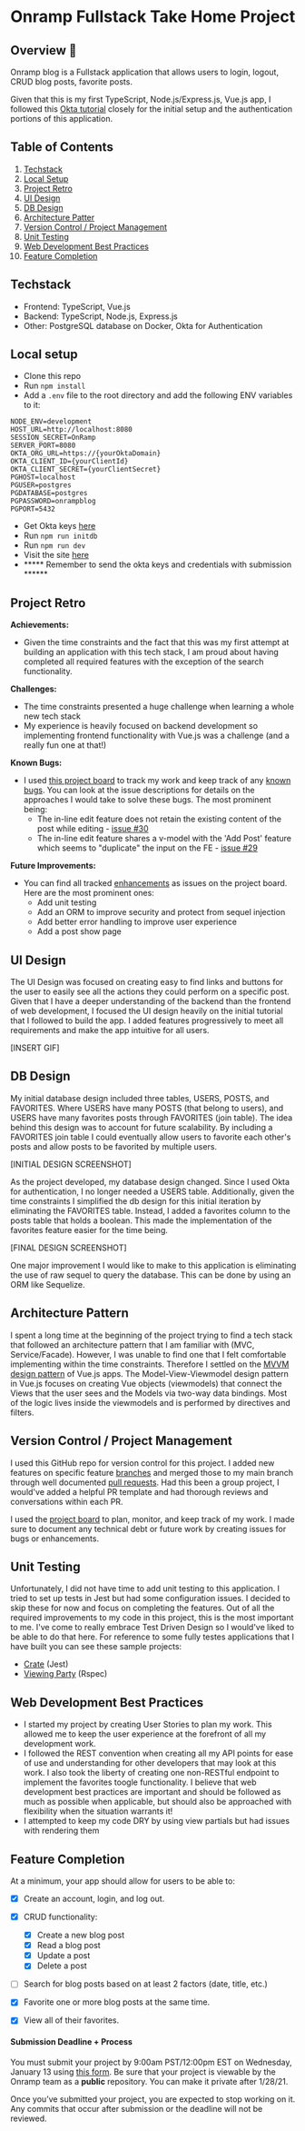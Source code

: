 # Onramp Fullstack Take Home Project

## Overview 🤖

Onramp blog is a Fullstack application that allows users to login, logout, CRUD blog posts, favorite posts.

Given that this is my first TypeScript, Node.js/Express.js, Vue.js app, I followed this [Okta tutorial](https://developer.okta.com/blog/2018/11/15/node-express-typescript) closely for the initial setup and the authentication portions of this application.

## Table of Contents
1. [Techstack](#Techstack)
1. [Local Setup](#localsetup)
1. [Project Retro](#retro)
1. [UI Design](#ui)
1. [DB Design](#db)
1. [Architecture Patter](#architecture)
1. [Version Control / Project Management](#versioncontrol)
1. [Unit Testing](#testing)
1. [Web Development Best Practices](#bestpractices)
1. [Feature Completion](#completion)

## Techstack <a name="Techstack"></a>

- Frontend: TypeScript, Vue.js
- Backend: TypeScript, Node.js, Express.js
- Other: PostgreSQL database on Docker, Okta for Authentication

## Local setup <a name="localsetup"></a>
- Clone this repo
- Run `npm install`
- Add a `.env` file to the root directory and add the following ENV variables to it:
```
NODE_ENV=development
HOST_URL=http://localhost:8080
SESSION_SECRET=OnRamp
SERVER_PORT=8080
OKTA_ORG_URL=https://{yourOktaDomain}
OKTA_CLIENT_ID={yourClientId}
OKTA_CLIENT_SECRET={yourClientSecret}
PGHOST=localhost
PGUSER=postgres
PGDATABASE=postgres
PGPASSWORD=onrampblog
PGPORT=5432
```
- Get Okta keys [here](https://developer.okta.com/)
- Run `npm run initdb`
- Run `npm run dev`
- Visit the site [here](http://localhost:8080)
- ***** Remember to send the okta keys and credentials with submission ******

## Project Retro <a name="retro"></a>

**Achievements:**
- Given the time constraints and the fact that this was my first attempt at building an application with this tech stack, I am proud about having completed all required features with the exception of the search functionality.

**Challenges:**
- The time constraints presented a huge challenge when learning a whole new tech stack
- My experience is heavily focused on backend development so implementing frontend functionality with Vue.js was a challenge (and a really fun one at that!)

**Known Bugs:**
- I used [this project board](https://github.com/AngelaGuardia/onramp-blog/projects/1) to track my work and keep track of any [known bugs](https://github.com/AngelaGuardia/onramp-blog/projects/1?card_filter_query=label%3Abug). You can look at the issue descriptions for details on the approaches I would take to solve these bugs. The most prominent being:
    - The in-line edit feature does not retain the existing content of the post while editing - [issue #30](https://github.com/AngelaGuardia/onramp-blog/issues/30)
    - The in-line edit feature shares a v-model with the 'Add Post' feature which seems to "duplicate" the input on the FE - [issue #29](https://github.com/AngelaGuardia/onramp-blog/issues/29)

**Future Improvements:**
- You can find all tracked [enhancements](https://github.com/AngelaGuardia/onramp-blog/projects/1?card_filter_query=label%3Aenhancement) as issues on the project board. Here are the most prominent ones:
    - Add unit testing
    - Add an ORM to improve security and protect from sequel injection
    - Add better error handling to improve user experience
    - Add a post show page

## UI Design <a name="ui"></a>

The UI Design was focused on creating easy to find links and buttons for the user to easily see all the actions they could perform on a specific post. Given that I have a deeper understanding of the backend than the frontend of web development, I focused the UI design heavily on the initial tutorial that I followed to build the app. I added features progressively to meet all requirements and make the app intuitive for all users.

[INSERT GIF]

## DB Design <a name="db"></a>

My initial database design included three tables, USERS, POSTS, and FAVORITES. Where USERS have many POSTS (that belong to users), and USERS have many favorites posts through FAVORITES (join table). The idea behind this design was to account for future scalability. By including a FAVORITES join table I could eventually allow users to favorite each other's posts and allow posts to be favorited by multiple users.

[INITIAL DESIGN SCREENSHOT]

As the project developed, my database design changed. Since I used Okta for authentication, I no longer needed a USERS table. Additionally, given the time constraints I simplified the db design for this initial iteration by eliminating the FAVORITES table. Instead, I added a favorites column to the posts table that holds a boolean. This made the implementation of the favorites feature easier for the time being.  

[FINAL DESIGN SCREENSHOT]

One major improvement I would like to make to this application is eliminating the use of raw sequel to query the database. This can be done by using an ORM like Sequelize.

## Architecture Pattern <a name="architecture"></a>

I spent a long time at the beginning of the project trying to find a tech stack that followed an architecture pattern that I am familiar with (MVC, Service/Facade). However, I was unable to find one that I felt comfortable implementing within the time constraints. Therefore I settled on the [MVVM design pattern](https://012.vuejs.org/guide/) of Vue.js apps. The Model-View-Viewmodel design pattern in Vue.js focuses on creating Vue objects (viewmodels) that connect the Views that the user sees and the Models via two-way data bindings. Most of the logic lives inside the viewmodels and is performed by directives and filters.

## Version Control / Project Management <a name="versioncontrol"></a>

I used this GitHub repo for version control for this project. I added new features on specific feature [branches](https://github.com/AngelaGuardia/onramp-blog/branches) and merged those to my main branch through well documented [pull requests](https://github.com/AngelaGuardia/onramp-blog/pulls?q=is%3Apr+is%3Aclosed). Had this been a group project, I would've added a helpful PR template and had thorough reviews and conversations within each PR.

I used the [project board](https://github.com/AngelaGuardia/onramp-blog/projects/1) to plan, monitor, and keep track of my work. I made sure to document any technical debt or future work by creating issues for bugs or enhancements.

## Unit Testing <a name="testing"></a>

Unfortunately, I did not have time to add unit testing to this application. I tried to set up tests in Jest but had some configuration issues. I decided to skip these for now and focus on completing the features. Out of all the required improvements to my code in this project, this is the most important to me. I've come to really embrace Test Driven Design so I would've liked to be able to do that here. For reference to some fully testes applications that I have built you can see these sample projects:
- [Crate](https://github.com/AngelaGuardia/Crate/tree/main/code/api/src/modules/user/tests) (Jest)
- [Viewing Party](https://github.com/ckccameron/viewing_party/tree/main/spec) (Rspec)

## Web Development Best Practices <a name="bestpractices"></a>

- I started my project by creating User Stories to plan my work. This allowed me to keep the user experience at the forefront of all my development work.
- I followed the REST convention when creating all my API points for ease of use and understanding for other developers that may look at this work. I also took the liberty of creating one non-RESTful endpoint to implement the favorites toogle functionality. I believe that web development best practices are important and should be followed as much as possible when applicable, but should also be approached with flexibility when the situation warrants it!
- I attempted to keep my code DRY by using view partials but had issues with rendering them

## Feature Completion <a name="completion"></a>

At a minimum, your app should allow for users to be able to:
- [x] Create an account, login, and log out.
- [x] CRUD functionality:
  - [x] Create a new blog post
  - [x] Read a blog post
  - [x] Update a post
  - [x] Delete a post
- [ ] Search for blog posts based on at least 2 factors (date, title, etc.)
- [x] Favorite one or more blog posts at the same time.
- [x] View all of their favorites.


#### Submission Deadline + Process

You must submit your project by 9:00am PST/12:00pm EST on Wednesday, January 13 using [this form](https://docs.google.com/forms/d/e/1FAIpQLSdtHMQzqCd1o8aVcFRbNfXOGTzijTJBMSaWvtNnx6CJbDEmJQ/viewform). Be sure that your project is viewable by the Onramp team as a **public** repository. You can make it private after 1/28/21.

Once you’ve submitted your project, you are expected to stop working on it. Any commits that occur after submission or the deadline will not be reviewed.
